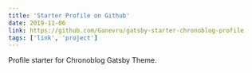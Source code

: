 ```yaml
---
title: 'Starter Profile on Github'
date: 2019-11-06
link: https://github.com/Ganevru/gatsby-starter-chronoblog-profile
tags: ['link', 'project']
---
```


Profile starter for Chronoblog Gatsby Theme.
